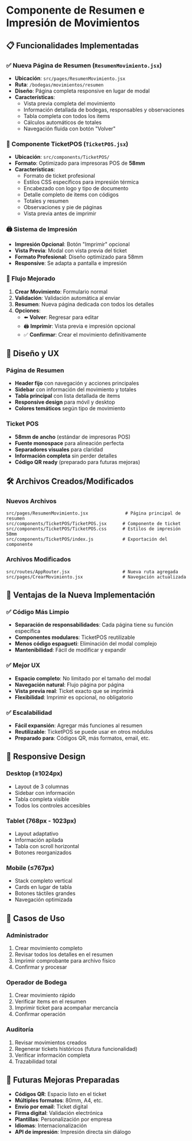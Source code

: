 # Componente de Resumen e Impresión de Movimientos

## 📋 Funcionalidades Implementadas

### ✅ Nueva Página de Resumen (`ResumenMovimiento.jsx`)
- **Ubicación**: `src/pages/ResumenMovimiento.jsx`
- **Ruta**: `/bodegas/movimientos/resumen`
- **Diseño**: Página completa responsive en lugar de modal
- **Características**:
  - Vista previa completa del movimiento
  - Información detallada de bodegas, responsables y observaciones
  - Tabla completa con todos los items
  - Cálculos automáticos de totales
  - Navegación fluida con botón "Volver"

### 🎫 Componente TicketPOS (`TicketPOS.jsx`)
- **Ubicación**: `src/components/TicketPOS/`
- **Formato**: Optimizado para impresoras POS de **58mm**
- **Características**:
  - Formato de ticket profesional
  - Estilos CSS específicos para impresión térmica
  - Encabezado con logo y tipo de documento
  - Detalle completo de items con códigos
  - Totales y resumen
  - Observaciones y pie de páginas
  - Vista previa antes de imprimir

### 🖨️ Sistema de Impresión
- **Impresión Opcional**: Botón "Imprimir" opcional
- **Vista Previa**: Modal con vista previa del ticket
- **Formato Profesional**: Diseño optimizado para 58mm
- **Responsive**: Se adapta a pantalla e impresión

### 🔄 Flujo Mejorado
1. **Crear Movimiento**: Formulario normal
2. **Validación**: Validación automática al enviar
3. **Resumen**: Nueva página dedicada con todos los detalles
4. **Opciones**:
   - ⬅️ **Volver**: Regresar para editar
   - 🖨️ **Imprimir**: Vista previa e impresión opcional
   - ✅ **Confirmar**: Crear el movimiento definitivamente

## 🎨 Diseño y UX

### Página de Resumen
- **Header fijo** con navegación y acciones principales
- **Sidebar** con información del movimiento y totales
- **Tabla principal** con lista detallada de items
- **Responsive design** para móvil y desktop
- **Colores temáticos** según tipo de movimiento

### Ticket POS
- **58mm de ancho** (estándar de impresoras POS)
- **Fuente monospace** para alineación perfecta
- **Separadores visuales** para claridad
- **Información completa** sin perder detalles
- **Código QR ready** (preparado para futuras mejoras)

## 🛠️ Archivos Creados/Modificados

### Nuevos Archivos
```
src/pages/ResumenMovimiento.jsx              # Página principal de resumen
src/components/TicketPOS/TicketPOS.jsx      # Componente de ticket
src/components/TicketPOS/TicketPOS.css      # Estilos de impresión 58mm
src/components/TicketPOS/index.js           # Exportación del componente
```

### Archivos Modificados
```
src/routes/AppRouter.jsx                    # Nueva ruta agregada
src/pages/CrearMovimiento.jsx               # Navegación actualizada
```

## 🚀 Ventajas de la Nueva Implementación

### ✅ Código Más Limpio
- **Separación de responsabilidades**: Cada página tiene su función específica
- **Componentes modulares**: TicketPOS reutilizable
- **Menos código espagueti**: Eliminación del modal complejo
- **Mantenibilidad**: Fácil de modificar y expandir

### ✅ Mejor UX
- **Espacio completo**: No limitado por el tamaño del modal
- **Navegación natural**: Flujo página por página
- **Vista previa real**: Ticket exacto que se imprimirá
- **Flexibilidad**: Imprimir es opcional, no obligatorio

### ✅ Escalabilidad
- **Fácil expansión**: Agregar más funciones al resumen
- **Reutilizable**: TicketPOS se puede usar en otros módulos
- **Preparado para**: Códigos QR, más formatos, email, etc.

## 📱 Responsive Design

### Desktop (≥1024px)
- Layout de 3 columnas
- Sidebar con información
- Tabla completa visible
- Todos los controles accesibles

### Tablet (768px - 1023px)  
- Layout adaptativo
- Información apilada
- Tabla con scroll horizontal
- Botones reorganizados

### Mobile (≤767px)
- Stack completo vertical
- Cards en lugar de tabla
- Botones táctiles grandes
- Navegación optimizada

## 🎯 Casos de Uso

### Administrador
1. Crear movimiento completo
2. Revisar todos los detalles en el resumen
3. Imprimir comprobante para archivo físico
4. Confirmar y procesar

### Operador de Bodega  
1. Crear movimiento rápido
2. Verificar items en el resumen
3. Imprimir ticket para acompañar mercancía
4. Confirmar operación

### Auditoría
1. Revisar movimientos creados
2. Regenerar tickets históricos (futura funcionalidad)
3. Verificar información completa
4. Trazabilidad total

## 🔮 Futuras Mejoras Preparadas

- **Códigos QR**: Espacio listo en el ticket
- **Múltiples formatos**: 80mm, A4, etc.
- **Envío por email**: Ticket digital
- **Firma digital**: Validación electrónica
- **Plantillas**: Personalización por empresa
- **Idiomas**: Internacionalización
- **API de impresión**: Impresión directa sin diálogo